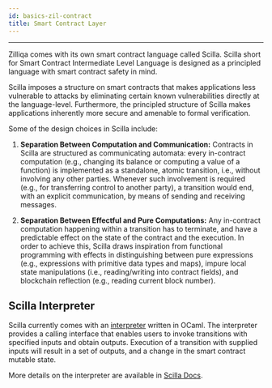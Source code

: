 ```yaml
---
id: basics-zil-contract
title: Smart Contract Layer
---
```


---

Zilliqa comes with its own smart contract language called Scilla. Scilla short
for Smart Contract Intermediate Level Language is designed as a principled
language with smart contract safety in mind.

Scilla imposes a structure on smart contracts that makes applications less
vulnerable to attacks by eliminating certain known vulnerabilities directly at
the language-level. Furthermore, the principled structure of Scilla makes
applications inherently more secure and amenable to formal verification.

Some of the design choices in Scilla include:

1. **Separation Between Computation and Communication:** Contracts in Scilla
   are structured as communicating automata: every in-contract computation
(e.g., changing its balance or computing a value of a function) is implemented
as a standalone, atomic transition, i.e., without involving any other parties.
Whenever such involvement is required (e.g., for transferring control to
another party), a transition would end, with an explicit communication, by
means of sending and receiving messages.

2. **Separation Between Effectful and Pure Computations:** Any in-contract
   computation happening within a transition has to terminate, and have a
predictable effect on the state of the contract and the execution. In order to
achieve this, Scilla draws inspiration from functional programming with effects
in distinguishing between pure expressions (e.g., expressions with primitive
data types and maps), impure local state manipulations (i.e., reading/writing
into contract fields), and blockchain reflection (e.g., reading current block
number). 

## Scilla Interpreter

Scilla currently comes with an [interpreter](https://github.com/zilliqa/scilla)
written in OCaml. The interpreter provides a calling interface that enables
users to invoke transitions with specified inputs and obtain outputs. Execution
of a transition with supplied inputs will result in a set of outputs, and a
change in the smart contract mutable state.

More details on the interpreter are available in [Scilla
Docs](https://scilla.readthedocs.io/en/latest/interface.html).

